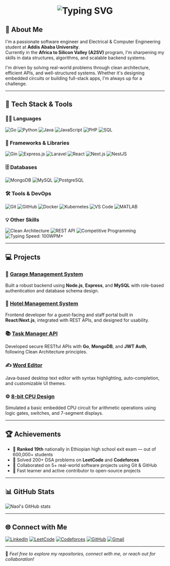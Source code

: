 <h1 align="center">
  <img src="https://readme-typing-svg.herokuapp.com?font=Fira+Code&size=26&duration=3000&pause=1000¢er=true&vCenter=true&width=500&lines=Hi+I'm+Naol+Aboma;Backend+Engineer;A2SV+Learner;Problem+Solver" alt="Typing SVG" />
</h1>

## 🧠 About Me

I'm a passionate software engineer and Electrical & Computer Engineering student at **Addis Ababa University**.  
Currently in the **Africa to Silicon Valley (A2SV)** program, I'm sharpening my skills in data structures, algorithms, and scalable backend systems.

I'm driven by solving real-world problems through clean architecture, efficient APIs, and well-structured systems. Whether it's designing embedded circuits or building full-stack apps, I'm always up for a challenge.

---

## 🔧 Tech Stack & Tools

### 👨‍💻 Languages  
![Go](https://img.shields.io/badge/Go-00ADD8?style=for-the-badge&logo=go&logoColor=white)
![Python](https://img.shields.io/badge/Python-3776AB?style=for-the-badge&logo=python&logoColor=white)
![Java](https://img.shields.io/badge/Java-ED8B00?style=for-the-badge&logo=java&logoColor=white)
![JavaScript](https://img.shields.io/badge/JavaScript-F7DF1E?style=for-the-badge&logo=javascript&logoColor=black)
![PHP](https://img.shields.io/badge/PHP-777BB4?style=for-the-badge&logo=php&logoColor=white)
![SQL](https://img.shields.io/badge/SQL-4479A1?style=for-the-badge&logo=sqlite&logoColor=white)

### 🧩 Frameworks & Libraries  
![Gin](https://img.shields.io/badge/Gin-Golang-00ADD8?style=for-the-badge&logo=go&logoColor=white)
![Express.js](https://img.shields.io/badge/Express.js-000000?style=for-the-badge&logo=express&logoColor=white)
![Laravel](https://img.shields.io/badge/Laravel-E74430?style=for-the-badge&logo=laravel&logoColor=white)
![React](https://img.shields.io/badge/React-20232A?style=for-the-badge&logo=react&logoColor=61DAFB)
![Next.js](https://img.shields.io/badge/Next.js-000000?style=for-the-badge&logo=next.js&logoColor=white)
![NestJS](https://img.shields.io/badge/NestJS-E0234E?style=for-the-badge&logo=nestjs&logoColor=white)

### 🗄️ Databases  
![MongoDB](https://img.shields.io/badge/MongoDB-4EA94B?style=for-the-badge&logo=mongodb&logoColor=white)
![MySQL](https://img.shields.io/badge/MySQL-005C84?style=for-the-badge&logo=mysql&logoColor=white)
![PostgreSQL](https://img.shields.io/badge/PostgreSQL-336791?style=for-the-badge&logo=postgresql&logoColor=white)

### 🛠️ Tools & DevOps  
![Git](https://img.shields.io/badge/Git-F05032?style=for-the-badge&logo=git&logoColor=white)
![GitHub](https://img.shields.io/badge/GitHub-181717?style=for-the-badge&logo=github&logoColor=white)
![Docker](https://img.shields.io/badge/Docker-2496ED?style=for-the-badge&logo=docker&logoColor=white)
![Kubernetes](https://img.shields.io/badge/Kubernetes-326CE5?style=for-the-badge&logo=kubernetes&logoColor=white)
![VS Code](https://img.shields.io/badge/VSCode-007ACC?style=for-the-badge&logo=visual-studio-code&logoColor=white)
![MATLAB](https://img.shields.io/badge/MATLAB-orange?style=for-the-badge&logo=mathworks&logoColor=white)

### 💡 Other Skills  
![Clean Architecture](https://img.shields.io/badge/Clean--Architecture-blueviolet?style=for-the-badge)
![REST API](https://img.shields.io/badge/REST--API-FF6C37?style=for-the-badge)
![Competitive Programming](https://img.shields.io/badge/Competitive--Programming-9C27B0?style=for-the-badge)
![Typing Speed: 100WPM+](https://img.shields.io/badge/Typing_100+_WPM-1f2937?style=for-the-badge&logo=windows-terminal&logoColor=white)

---

## 💻 Projects

### 🚗 [Garage Management System](https://github.com/naolaboma/Garage-Management-System)
Built a robust backend using **Node.js**, **Express**, and **MySQL** with role-based authentication and database schema design.

### 🏨 [Hotel Management System](https://github.com/Hotel-Translyvania/Hotel-Management-System)
Frontend developer for a guest-facing and staff portal built in **React**/**Next.js**, integrated with REST APIs, and designed for usability.

### 📚 [Task Manager API](https://github.com/naolaboma/Go-Learnig-Path-Tasks)
Developed secure RESTful APIs with **Go**, **MongoDB**, and **JWT Auth**, following Clean Architecture principles.

### ✍️ [Word Editor](https://github.com/naolaboma/wordeditor)
Java-based desktop text editor with syntax highlighting, auto-completion, and customizable UI themes.

### ⚙️ [8-bit CPU Design](https://github.com/naolaboma/CPU)
Simulated a basic embedded CPU circuit for arithmetic operations using logic gates, switches, and 7-segment displays.

---

## 🏆 Achievements

- 🥇 **Ranked 19th** nationally in Ethiopian high school exit exam — out of 600,000+ students
- 🧠 Solved 200+ DSA problems on **LeetCode** and **Codeforces**
- 🤝 Collaborated on 5+ real-world software projects using Git & GitHub
- 🎯 Fast learner and active contributor to open-source projects

---

## 📊 GitHub Stats

![Naol's GitHub stats](https://github-readme-stats.vercel.app/api?username=naolaboma&show_icons=true&theme=radical)

---

## 🌐 Connect with Me

[![LinkedIn](https://img.shields.io/badge/LinkedIn-blue?logo=linkedin&style=for-the-badge)](https://www.linkedin.com/in/naolaboma/)
[![LeetCode](https://img.shields.io/badge/LeetCode-FFA116?style=for-the-badge&logo=leetcode&logoColor=black)](https://leetcode.com/u/Naolae/)
[![Codeforces](https://img.shields.io/badge/Codeforces-1F8ACB?style=for-the-badge&logo=codeforces&logoColor=white)](https://codeforces.com/profile/Naole)
[![GitHub](https://img.shields.io/badge/GitHub-100000?logo=github&style=for-the-badge&logoColor=white)](https://github.com/naolaboma)
[![Gmail](https://img.shields.io/badge/Email-D14836?style=for-the-badge&logo=gmail&logoColor=white)](mailto:naolaboma@gmail.com)

---

🧩 *Feel free to explore my repositories, connect with me, or reach out for collaboration!*
